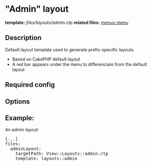 # "Admin" layout
<i class="icon-file"></i> **template:** *files/layouts/admin.ctp*
<i class="icon-cogs"></i> **related files:** [menus::menu](../menus.menu.md/docs:template)

## Description
Default layout template used to generate prefix-specific layouts.

 * Based on CakePHP default layout
 * A red bar appears under the menu to differenciate from the default layout

## Required config


## Options

## Example:
An admin layout:
<pre class="syntax yaml">
[...]
files:
  adminLayout:
    targetPath: View::Layouts::admin.ctp
    template: layouts::admin
</pre>
